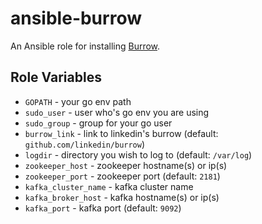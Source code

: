# ansible-burrow

An Ansible role for installing [Burrow](https://github.com/linkedin/Burrow).

## Role Variables

- `GOPATH` - your go env path
- `sudo_user` - user who's go env you are using
- `sudo_group` - group for your go user
- `burrow_link` - link to linkedin's burrow (default: `github.com/linkedin/burrow`)
- `logdir` - directory you wish to log to (default: `/var/log`)
- `zookeeper_host` - zookeeper hostname(s) or ip(s)
- `zookeeper_port` - zookeeper port (default: `2181`)
- `kafka_cluster_name` - kafka cluster name
- `kafka_broker_host` - kafka hostname(s) or ip(s)
- `kafka_port` - kafka port (default: `9092`)
